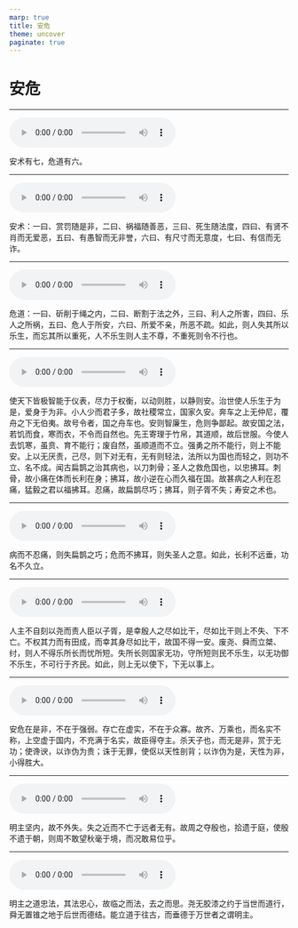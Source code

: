 ```yaml
---
marp: true
title: 安危
theme: uncover
paginate: true
---
```


# 安危

---

![](assets/audios/25/1.mp3)

安术有七，危道有六。

---

![](assets/audios/25/2.mp3)

安术：一曰、赏罚随是非，二曰、祸福随善恶，三曰、死生随法度，四曰、有贤不肖而无爱恶，五曰、有愚智而无非誉，六曰、有尺寸而无意度，七曰、有信而无诈。

---

![](assets/audios/25/3.mp3)

危道：一曰、斫削于绳之内，二曰、断割于法之外，三曰、利人之所害，四曰、乐人之所祸，五曰、危人于所安，六曰、所爱不亲，所恶不疏。如此，则人失其所以乐生，而忘其所以重死，人不乐生则人主不尊，不重死则令不行也。

---

![](assets/audios/25/4.mp3)

使天下皆极智能于仪表，尽力于权衡，以动则胜，以静则安。治世使人乐生于为是，爱身于为非。小人少而君子多，故社稷常立，国家久安。奔车之上无仲尼，覆舟之下无伯夷。故号令者，国之舟车也。安则智廉生，危则争鄙起。故安国之法，若饥而食，寒而衣，不令而自然也。先王寄理于竹帛，其道顺，故后世服。今使人去饥寒，虽贲、育不能行；废自然，虽顺道而不立。强勇之所不能行，则上不能安。上以无厌责，己尽，则下对无有，无有则轻法，法所以为国也而轻之，则功不立、名不成。闻古扁鹊之治其病也，以刀刺骨；圣人之救危国也，以忠拂耳。刺骨，故小痛在体而长利在身；拂耳，故小逆在心而久福在国。故甚病之人利在忍痛，猛毅之君以福拂耳。忍痛，故扁鹊尽巧；拂耳，则子胥不失；寿安之术也。

---

![](assets/audios/25/5.mp3)

病而不忍痛，则失扁鹊之巧；危而不拂耳，则失圣人之意。如此，长利不远垂，功名不久立。

---

![](assets/audios/25/6.mp3)

人主不自刻以尧而责人臣以子胥，是幸殷人之尽如比干，尽如比干则上不失、下不亡。不权其力而有田成，而幸其身尽如比干，故国不得一安。废尧、舜而立桀、纣，则人不得乐所长而忧所短。失所长则国家无功，守所短则民不乐生，以无功御不乐生，不可行于齐民。如此，则上无以使下，下无以事上。

---

![](assets/audios/25/7.mp3)

安危在是非，不在于强弱。存亡在虚实，不在于众寡。故齐、万乘也，而名实不称，上空虚于国内，不充满于名实，故臣得夺主。杀天子也，而无是非，赏于无功；使谗谀，以诈伪为贵；诛于无罪，使伛以天性剖背；以诈伪为是，天性为非，小得胜大。

---

![](assets/audios/25/8.mp3)

明主坚内，故不外失。失之近而不亡于远者无有。故周之夺殷也，拾遗于庭，使殷不遗于朝，则周不敢望秋毫于境，而况敢易位乎。

---

![](assets/audios/25/9.mp3)

明主之道忠法，其法忠心，故临之而法，去之而思。尧无胶漆之约于当世而道行，舜无置锥之地于后世而德结。能立道于往古，而垂德于万世者之谓明主。
